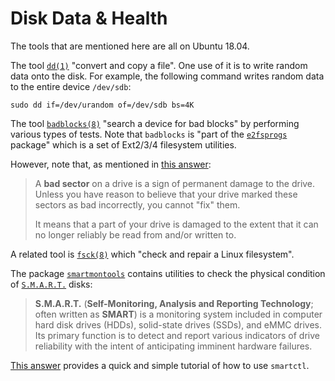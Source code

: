 # Disk Data & Health

The tools that are mentioned here are all on Ubuntu 18.04.

The tool [`dd(1)`](https://manpages.ubuntu.com/manpages/bionic/en/man1/dd.1.html) "convert and copy a file". One use of it is to write random data onto the disk. For example, the following command writes random data to the entire device `/dev/sdb`:

```
sudo dd if=/dev/urandom of=/dev/sdb bs=4K
```

The tool [`badblocks(8)`](https://manpages.ubuntu.com/manpages/bionic/man8/badblocks.8.html) "search a device for bad blocks" by performing various types of tests. Note that `badblocks` is "part of the [`e2fsprogs`](http://e2fsprogs.sourceforge.net/) package" which is a set of Ext2/3/4 filesystem utilities.

However, note that, as mentioned in [this answer](https://askubuntu.com/a/241951/514711):

> A **bad sector** on a drive is a sign of permanent damage to the drive. Unless you have reason to believe that your drive marked these sectors as bad incorrectly, you cannot "fix" them.
>
> It means that a part of your drive is damaged to the extent that it can no longer reliably be read from and/or written to.

A related tool is [`fsck(8)`](https://manpages.ubuntu.com/manpages/bionic/man8/fsck.8.html) which "check and repair a Linux filesystem".

The package [`smartmontools`](https://www.smartmontools.org/) contains utilities to check the physical condition of [`S.M.A.R.T.`](https://en.wikipedia.org/wiki/S.M.A.R.T.) disks:

> **S.M.A.R.T.** (**Self-Monitoring, Analysis and Reporting Technology**; often written as **SMART**) is a monitoring system included in computer hard disk drives (HDDs), solid-state drives (SSDs), and eMMC drives. Its primary function is to detect and report various indicators of drive reliability with the intent of anticipating imminent hardware failures. 

[This answer](https://askubuntu.com/a/490549/514711) provides a quick and simple tutorial of how to use `smartctl`.
